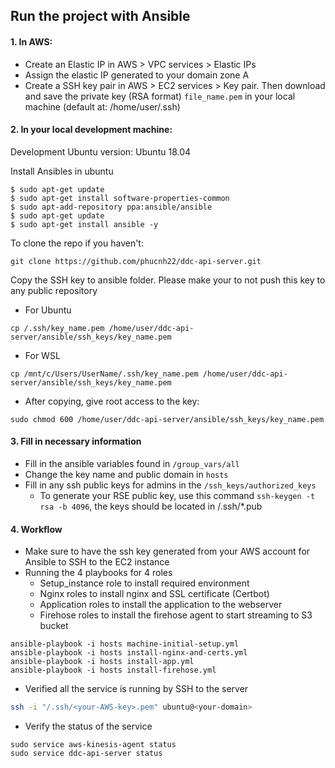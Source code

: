## Run the project with Ansible

#### 1. In AWS:
- Create an Elastic IP in AWS > VPC services > Elastic IPs
- Assign the elastic IP generated to your domain zone A
- Create a SSH key pair in AWS > EC2 services > Key pair. Then download and save the private key (RSA format) `file_name.pem` in your local machine (default at: /home/user/.ssh)

#### 2. In your local development machine:

Development Ubuntu version: Ubuntu 18.04

Install Ansibles in ubuntu
```
$ sudo apt-get update
$ sudo apt-get install software-properties-common
$ sudo apt-add-repository ppa:ansible/ansible
$ sudo apt-get update
$ sudo apt-get install ansible -y
```

To clone the repo if you haven't:
```
git clone https://github.com/phucnh22/ddc-api-server.git
```

Copy the SSH key to ansible folder. Please make your to not push this key to any public repository
- For Ubuntu
```
cp /.ssh/key_name.pem /home/user/ddc-api-server/ansible/ssh_keys/key_name.pem
```
- For WSL
```
cp /mnt/c/Users/UserName/.ssh/key_name.pem /home/user/ddc-api-server/ansible/ssh_keys/key_name.pem
```
- After copying, give root access to the key:
```
sudo chmod 600 /home/user/ddc-api-server/ansible/ssh_keys/key_name.pem
```

#### 3. Fill in necessary information
- Fill in the ansible variables found in `/group_vars/all` 
- Change the key name and public domain in  `hosts` 
- Fill in any ssh public keys for admins in the `/ssh_keys/authorized_keys`
  - To generate your RSE public key, use this command `ssh-keygen -t rsa -b 4096`, the keys should be located in /.ssh/*.pub

#### 4. Workflow

- Make sure to have the ssh key generated from your AWS account for Ansible to SSH to the EC2 instance
- Running the 4 playbooks for 4 roles
  - Setup_instance role to install required environment
  - Nginx roles to install nginx and SSL certificate (Certbot)
  - Application roles to install the application to the webserver
  - Firehose roles to install the firehose agent to start streaming to S3 bucket
```
ansible-playbook -i hosts machine-initial-setup.yml
ansible-playbook -i hosts install-nginx-and-certs.yml
ansible-playbook -i hosts install-app.yml
ansible-playbook -i hosts install-firehose.yml
```
- Verified all the service is running by SSH to the server
```sh
ssh -i "/.ssh/<your-AWS-key>.pem" ubuntu@<your-domain>
```
- Verify the status of the service
```
sudo service aws-kinesis-agent status
sudo service ddc-api-server status
```

